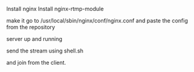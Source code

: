 
Install nginx
Install nginx-rtmp-module


make it
go to /usr/local/sbin/nginx/conf/nginx.conf
and paste the config from the repository

server up and running

send the stream using shell.sh

and join from the client.


